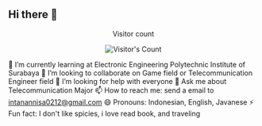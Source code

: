 ## Hi there 👋

<div align="center"> 
  <p>Visitor count</p>
  <img src="https://profile-counter.glitch.me/AnnisaIntan/count.svg" alt="Visitor's Count" />
</div>

🌱 I’m currently learning at Electronic Engineering Polytechnic Institute of Surabaya
👯 I’m looking to collaborate on Game field or Telecommunication Engineer field
🤔 I’m looking for help with everyone
💬 Ask me about Telecommunication Major
📫 How to reach me: send a email to intanannisa0212@gmail.com
😄 Pronouns: Indonesian, English, Javanese
⚡ Fun fact: I don't like spicies, i love read book, and traveling
